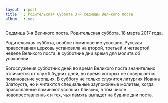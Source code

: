 ```yaml
---
layout  : post
title   : Родительская Суббота 3-й седмицы Великого поста
album   : yes
---
```

Седмица 3-я Великого поста. Родительская суббота, 18 марта 2017 года.

Родительская суббота, особое поминовение усопших. Русская православная церковь установила на второй, третьей и четвертой неделе Великого поста, в субботние дни время для молитв об упокоении. 

Богослужения субботних дней во время Великого поста значительно отличается от служб будних дней, во время которых не совершается поминовение усопших. В субботу не только служится литургия Иоанна Златоуста, но и читаются специальные заупокойные молитвы, когда православные поминают усопших близких, в том числе новопреставленных и тех, чья память выпадет на будние дни поста.
